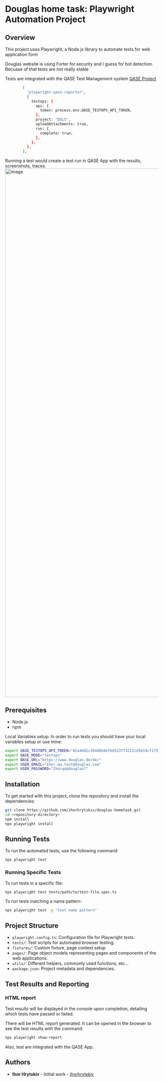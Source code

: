 # Douglas home task: Playwright Automation Project

## Overview

This project uses Playwright, a Node.js library to automate tests for web application form

Douglas website is using Forter for security and I guess for bot detection. Becuase of that tests are not really stable

Tests are integrated with the QASE Test Management system
[QASE Project](https://app.qase.io/project/DGLS)

```sh
        [
          "playwright-qase-reporter",
          {
            testops: {
              api: {
                token: process.env.QASE_TESTOPS_API_TOKEN,
              },
              project: "DGLS",
              uploadAttachments: true,
              run: {
                complete: true,
              },
            },
          },
        ],
```
Running a test would create a test run in QASE App with the results, screenshots, traces.
<img width="1727" alt="image" src="https://github.com/user-attachments/assets/778c996d-d63c-4fde-a779-e9d2177c4ef8">


## Prerequisites

- Node.js
- npm

Local Variables setup:
In order to run tests you should have your local variables setup or use mine:
```sh
export QASE_TESTOPS_API_TOKEN="82a4b02c264d6b8efbd5237f3212cd5619cf175786041c8d20b0eec43b2e61d1"
export QASE_MODE="testops"
export BASE_URL="https://www.douglas.de/de/"
export USER_EMAIL="ihor.qa.test@douglas.com"
export USER_PASSWORD="Ihorqa@douglas7"
```

## Installation

To get started with this project, clone the repository and install the dependencies:

```sh
git clone https://github.com/ihorhrytskiv/douglas-hometask.git
cd <repository-directory>
npm install
npx playwright install
```

## Running Tests

To run the automated tests, use the following command:

```sh
npx playwright test
```

### Running Specific Tests

To run tests in a specific file:

```sh
npx playwright test tests/path/to/test-file.spec.ts
```

To run tests matching a name pattern:

```sh
npx playwright test -g "test name pattern"
```

## Project Structure

- `playwright.config.ts`: Configuration file for Playwright tests.
- `tests/`: Test scripts for automated browser testing.
- `fixtures/`: Custom fixture, page context setup
- `pages/`: Page object models representing pages and components of the web applications.
- `utils/`: Different helpers, commonly used functions, etc...
- `package.json`: Project metadata and dependencies.

## Test Results and Reporting

### HTML report

Test results will be displayed in the console upon completion, detailing which tests have passed or failed.

There will be HTML report generated.
It can be opened in the browser to see the test results with the command:

```sh
npx playwright show-report
```
Also, test are integrated with the QASE App.

## Authors

- **Ihor Hrytskiv** - Initial work - [ihorhrytskiv](https://github.com/ihorhrytskiv)
